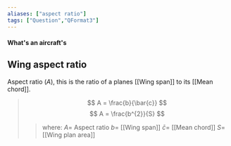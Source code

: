 ```yaml
---
aliases: ["aspect ratio"]
tags: ["Question","QFormat3"]
---
```


#### What's an aircraft's
## Wing aspect ratio
Aspect ratio ($A$), this is the ratio of a planes [[Wing span]] to its [[Mean chord]].

> $$ A = \frac{b}{\bar{c}} $$
> $$ A = \frac{b^{2}}{S} $$ 
>> where:
>> $A =$ Aspect ratio
>> $b =$ [[Wing span]]
>> $\bar{c} =$ [[Mean chord]]
>> $S =$ [[Wing plan area]]
